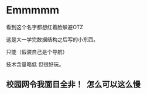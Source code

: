 # Emmmmm 

看到这个名字都想红着脸躲避OTZ

这是大一学完数据结构之后写的小东西。

只能（假装自己是个导航）

技术含量略低 但很好玩。

## 校园网令我面目全非！  怎么可以这么慢
